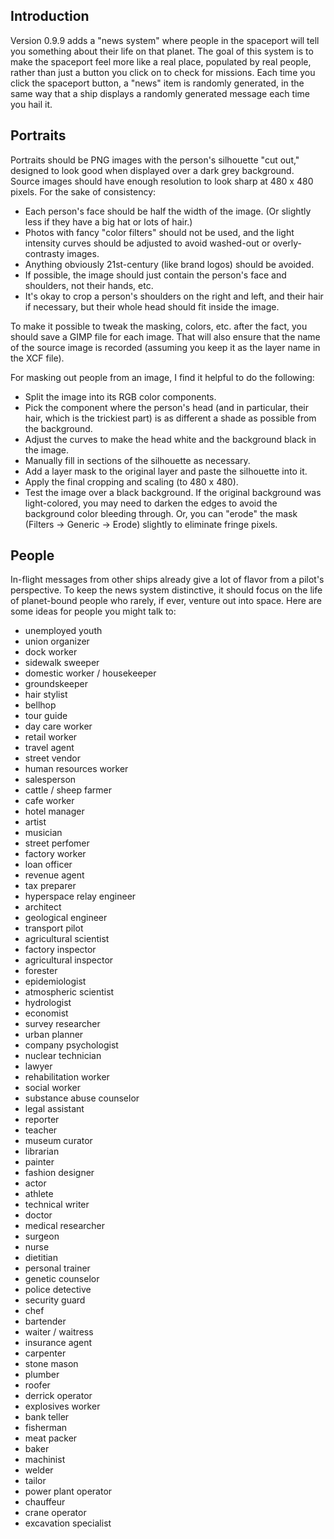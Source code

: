 ## Introduction

Version 0.9.9 adds a "news system" where people in the spaceport will tell you something about their life on that planet. The goal of this system is to make the spaceport feel more like a real place, populated by real people, rather than just a button you click on to check for missions. Each time you click the spaceport button, a "news" item is randomly generated, in the same way that a ship displays a randomly generated message each time you hail it.

## Portraits

Portraits should be PNG images with the person's silhouette "cut out," designed to look good when displayed over a dark grey background. Source images should have enough resolution to look sharp at 480 x 480 pixels. For the sake of consistency:

* Each person's face should be half the width of the image. (Or slightly less if they have a big hat or lots of hair.)
* Photos with fancy "color filters" should not be used, and the light intensity curves should be adjusted to avoid washed-out or overly-contrasty images.
* Anything obviously 21st-century (like brand logos) should be avoided.
* If possible, the image should just contain the person's face and shoulders, not their hands, etc.
* It's okay to crop a person's shoulders on the right and left, and their hair if necessary, but their whole head should fit inside the image.

To make it possible to tweak the masking, colors, etc. after the fact, you should save a GIMP file for each image. That will also ensure that the name of the source image is recorded (assuming you keep it as the layer name in the XCF file).

For masking out people from an image, I find it helpful to do the following:

* Split the image into its RGB color components.
* Pick the component where the person's head (and in particular, their hair, which is the trickiest part) is as different a shade as possible from the background.
* Adjust the curves to make the head white and the background black in the image.
* Manually fill in sections of the silhouette as necessary.
* Add a layer mask to the original layer and paste the silhouette into it.
* Apply the final cropping and scaling (to 480 x 480).
* Test the image over a black background. If the original background was light-colored, you may need to darken the edges to avoid the background color bleeding through. Or, you can "erode" the mask (Filters -> Generic -> Erode) slightly to eliminate fringe pixels.

## People

In-flight messages from other ships already give a lot of flavor from a pilot's perspective. To keep the news system distinctive, it should focus on the life of planet-bound people who rarely, if ever, venture out into space. Here are some ideas for people you might talk to:

* unemployed youth
* union organizer
* dock worker
* sidewalk sweeper
* domestic worker / housekeeper
* groundskeeper
* hair stylist
* bellhop
* tour guide
* day care worker
* retail worker
* travel agent
* street vendor
* human resources worker
* salesperson
* cattle / sheep farmer
* cafe worker
* hotel manager
* artist
* musician
* street perfomer
* factory worker
* loan officer
* revenue agent
* tax preparer
* hyperspace relay engineer
* architect
* geological engineer
* transport pilot
* agricultural scientist
* factory inspector
* agricultural inspector
* forester
* epidemiologist
* atmospheric scientist
* hydrologist
* economist
* survey researcher
* urban planner
* company psychologist
* nuclear technician
* lawyer
* rehabilitation worker
* social worker
* substance abuse counselor
* legal assistant
* reporter
* teacher
* museum curator
* librarian
* painter
* fashion designer
* actor
* athlete
* technical writer
* doctor
* medical researcher
* surgeon
* nurse
* dietitian
* personal trainer
* genetic counselor
* police detective
* security guard
* chef
* bartender
* waiter / waitress
* insurance agent
* carpenter
* stone mason
* plumber
* roofer
* derrick operator
* explosives worker
* bank teller
* fisherman
* meat packer
* baker
* machinist
* welder
* tailor
* power plant operator
* chauffeur
* crane operator
* excavation specialist